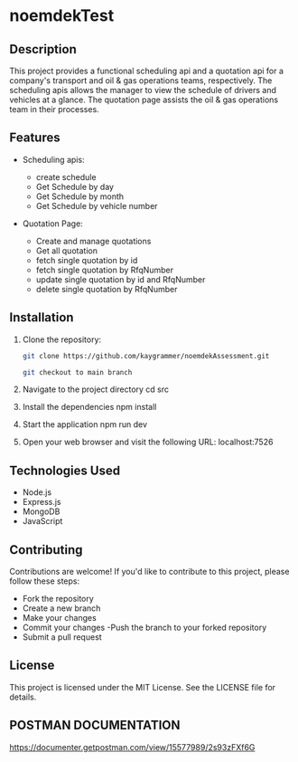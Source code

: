 # noemdekTest

## Description

This project provides a functional scheduling api and a quotation api for a company's transport and oil & gas operations teams, respectively. The scheduling apis allows the manager to view the schedule of drivers and vehicles at a glance. The quotation page assists the oil & gas operations team in their processes.

## Features

- Scheduling apis:
  - create schedule
  - Get Schedule by day
  - Get Schedule by month
  - Get Schedule by vehicle number

- Quotation Page:
  - Create and manage quotations
  - Get all quotation
  - fetch single quotation by id
  - fetch single quotation by RfqNumber
  - update single quotation by id and RfqNumber
  - delete single quotation by RfqNumber

## Installation

1. Clone the repository:

   ```bash
   git clone https://github.com/kaygrammer/noemdekAssessment.git

   git checkout to main branch
   
2. Navigate to the project directory
   cd src

3. Install the dependencies
   npm install

4. Start the application
   npm run dev

5. Open your web browser and visit the following URL:
    localhost:7526

## Technologies Used
- Node.js
- Express.js
- MongoDB
- JavaScript

## Contributing
Contributions are welcome! If you'd like to contribute to this project, please follow these steps:

- Fork the repository
- Create a new branch
- Make your changes
- Commit your changes
-Push the branch to your forked repository
- Submit a pull request

##  License
This project is licensed under the MIT License. See the LICENSE file for details.

## POSTMAN DOCUMENTATION
https://documenter.getpostman.com/view/15577989/2s93zFXf6G
